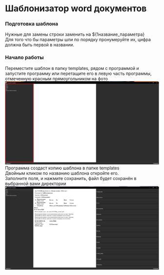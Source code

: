 # Шаблонизатор word документов  
### Подготовка шаблона  
Нужные для замены строки заменить на ${1название_параметра}  
Для того что бы параметры шли по порядку пронумеруйте их, цифра должна быть первой в названии.
### Начало работы
Переместите шаблон в папку templates, рядом с программой и запустите программу 
или перетащите его в левую часть программы, отмеченную красным прямоугольником на фото  
![image 1 info](./readme_img/img_1.png)
Программа создаст копию шаблона в папке templates  
Двойным кликом по названию шаблона откройте его.  
Заполните поля, и нажмите сохранить, файл будет сохранён в выбранной вами директории
![image 2 info](./readme_img/img_2.png)
